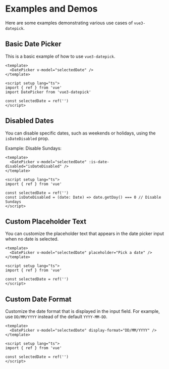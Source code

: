 # Examples and Demos

Here are some examples demonstrating various use cases of `vue3-datepick`.

## Basic Date Picker

This is a basic example of how to use `vue3-datepick`.

```vue
<template>
  <DatePicker v-model="selectedDate" />
</template>

<script setup lang="ts">
import { ref } from 'vue'
import DatePicker from 'vue3-datepick'

const selectedDate = ref('')
</script>
```

## Disabled Dates

You can disable specific dates, such as weekends or holidays, using the `isDateDisabled` prop.

Example: Disable Sundays:

```vue
<template>
  <DatePicker v-model="selectedDate" :is-date-disabled="isDateDisabled" />
</template>

<script setup lang="ts">
import { ref } from 'vue'

const selectedDate = ref('')
const isDateDisabled = (date: Date) => date.getDay() === 0 // Disable Sundays
</script>
```

## Custom Placeholder Text

You can customize the placeholder text that appears in the date picker input when no date is selected.

```vue
<template>
  <DatePicker v-model="selectedDate" placeholder="Pick a date" />
</template>

<script setup lang="ts">
import { ref } from 'vue'

const selectedDate = ref('')
</script>
```

## Custom Date Format

Customize the date format that is displayed in the input field. For example, use `DD/MM/YYYY` instead of the default `YYYY-MM-DD`.

```vue
<template>
  <DatePicker v-model="selectedDate" display-format="DD/MM/YYYY" />
</template>

<script setup lang="ts">
import { ref } from 'vue'

const selectedDate = ref('')
</script>
```
